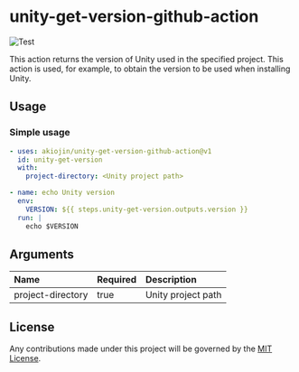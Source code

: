 # unity-get-version-github-action
![Test][0]

This action returns the version of Unity used in the specified project.
This action is used, for example, to obtain the version to be used when installing Unity.

## Usage
### Simple usage
```yml
- uses: akiojin/unity-get-version-github-action@v1
  id: unity-get-version
  with:
    project-directory: <Unity project path>

- name: echo Unity version
  env:
    VERSION: ${{ steps.unity-get-version.outputs.version }}
  run: |
    echo $VERSION
```

## Arguments

|Name|Required|Description|
|:--|:--|:--|
|project-directory|<c>true</c>|Unity project path|

## License
Any contributions made under this project will be governed by the [MIT License][1].

[0]: https://github.com/akiojin/unity-get-version-github-action/actions/workflows/Test.yml/badge.svg
[1]: https://github.com/akiojin/unity-get-version-github-action/blob/main/LICENSE
